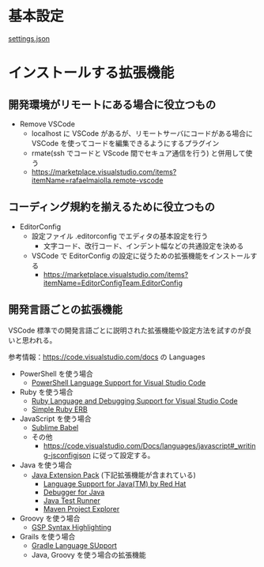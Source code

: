 
# 基本設定

[settings.json](master/VisualStudioCode/settings.json)

# インストールする拡張機能

## 開発環境がリモートにある場合に役立つもの

- Remove VSCode
    - localhost に VSCode があるが、リモートサーバにコードがある場合に VSCode を使ってコードを編集できるようにするプラグイン
    - rmate(ssh でコードと VScode 間でセキュア通信を行う) と併用して使う
    - https://marketplace.visualstudio.com/items?itemName=rafaelmaiolla.remote-vscode

## コーディング規約を揃えるために役立つもの

- EditorConfig
    - 設定ファイル .editorconfig でエディタの基本設定を行う
        - 文字コード、改行コード、インデント幅などの共通設定を決める
    - VSCode で EditorConfig の設定に従うための拡張機能をインストールする
        - https://marketplace.visualstudio.com/items?itemName=EditorConfigTeam.EditorConfig

## 開発言語ごとの拡張機能

VSCode 標準での開発言語ごとに説明された拡張機能や設定方法を試すのが良いと思われる。

参考情報：https://code.visualstudio.com/docs の Languages

- PowerShell を使う場合
    - [PowerShell Language Support for Visual Studio Code](https://marketplace.visualstudio.com/items?itemName=ms-vscode.PowerShell)
- Ruby を使う場合
    - [Ruby Language and Debugging Support for Visual Studio Code](https://marketplace.visualstudio.com/items?itemName=rebornix.Ruby)
    - [Simple Ruby ERB](https://marketplace.visualstudio.com/items?itemName=vortizhe.simple-ruby-erb)
- JavaScript を使う場合
    - [Sublime Babel](https://marketplace.visualstudio.com/items?itemName=joshpeng.sublime-babel-vscode)
    - その他
        - https://code.visualstudio.com/Docs/languages/javascript#_writing-jsconfigjson に従って設定する。
- Java を使う場合
    - [Java Extension Pack](https://marketplace.visualstudio.com/items?itemName=vscjava.vscode-java-pack) (下記拡張機能が含まれている)
        - [Language Support for Java(TM) by Red Hat](https://marketplace.visualstudio.com/items?itemName=redhat.java)
        - [Debugger for Java](https://marketplace.visualstudio.com/items?itemName=vscjava.vscode-java-debug)
        - [Java Test Runner](https://marketplace.visualstudio.com/items?itemName=vscjava.vscode-java-test)
        - [Maven Project Explorer](https://marketplace.visualstudio.com/items?itemName=vscjava.vscode-maven)
- Groovy を使う場合
    - [GSP Syntax Highlighting](https://marketplace.visualstudio.com/items?itemName=SpankyWorks.groovy-gsp)
- Grails を使う場合
    - [Gradle Language SUpport](https://marketplace.visualstudio.com/items?itemName=naco-siren.gradle-language)
    - Java, Groovy を使う場合の拡張機能
